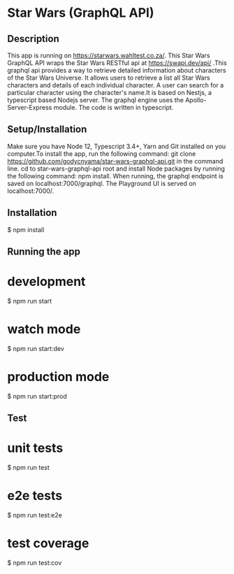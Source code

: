 # Star Wars (GraphQL API)

## Description

This app is running on https://starwars.wahltest.co.za/. This Star Wars GraphQL API wraps the Star Wars RESTful api at https://swapi.dev/api/ .This graphql api provides a way to retrieve detailed information about characters of the Star Wars Universe. It allows users to retrieve a list all Star Wars characters and details of each individual character. A user can search for a particular character using the character's name.It is based on Nestjs, a typescript based Nodejs server. The graphql engine uses the Apollo-Server-Express module. The code is written in typescript.

## Setup/Installation

Make sure you have Node 12, Typescript 3.4+, Yarn and Git installed on you computer.To install the app, run the following command: git clone https://github.com/godycnyama/star-wars-graphql-api.git in the command line. cd to star-wars-graphql-api root and install Node packages by running the following command: npm install. When running, the graphql endpoint is saved on localhost:7000/graphql. The Playground UI is served on localhost:7000/.

## Installation

$ npm install

## Running the app

# development
$ npm run start

# watch mode
$ npm run start:dev

# production mode
$ npm run start:prod

## Test

# unit tests
$ npm run test

# e2e tests
$ npm run test:e2e

# test coverage
$ npm run test:cov



